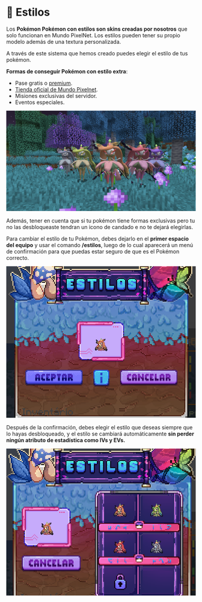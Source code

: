 # 🧬 Estilos

Los **Pokémon Pokémon con estilos son skins creadas por nosotros** que solo funcionan en Mundo PixelNet. Los estilos pueden tener su propio modelo además de una textura personalizada.

A través de este sistema que hemos creado puedes elegir el estilo de tus pokémon.

**Formas de conseguir Pokémon con estilo extra**:
- Pase gratis o [premium](https://tienda.mundopixelnet.com/category/servidor-escarlata-3).
- [Tienda oficial de Mundo Pixelnet](https://tienda.mundopixelnet.com/category/servidor-escarlata-1).
- Misiones exclusivas del servidor.
- Eventos especiales.

<div style="text-align: center">
<img src="../images/pokemon/temporada-1/Estacional-formas.png">
</div>

Además, tener en cuenta que si tu pokémon tiene formas exclusivas pero tu no las desbloqueaste tendran un icono de candado e no te dejará elegirlas.


Para cambiar el estilo de tu Pokémon, debes dejarlo en el **primer espacio del equipo** y usar el comando **/estilos**, luego de lo cual aparecerá un menú de confirmación para que puedas estar seguro de que es el Pokémon correcto.

<div style="text-align: center">
<img src="../images/funciones/estilos/MPN-estilos1.png">
</div>

Después de la confirmación, debes elegir el estilo que deseas siempre que lo hayas desbloqueado, y el estilo se cambiará automáticamente **sin perder ningún atributo de estadística como IVs y EVs.**

<div style="text-align: center">
<img src="../images/funciones/estilos/MPN-estilos2.png">
</div>
